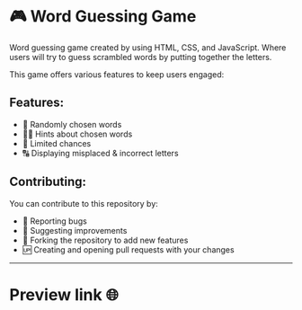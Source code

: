 # 🎮 Word Guessing Game

Word guessing game created by using HTML, CSS, and JavaScript. Where users will try to guess scrambled words by putting together the letters.

This game offers various features to keep users engaged:

## Features:

- 🎲 Randomly chosen words
- 🕵️‍♂️ Hints about chosen words
- 🚫 Limited chances
- 🔠 Displaying misplaced & incorrect letters

## Contributing:

You can contribute to this repository by:

- 🐛 Reporting bugs
- 🚀 Suggesting improvements
- 🍴 Forking the repository to add new features
- 🆙 Creating and opening pull requests with your changes

---

# Preview link 🌐

